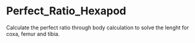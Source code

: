 # Perfect_Ratio_Hexapod
Calculate the perfect ratio through body calculation to solve the lenght for coxa, femur and tibia.
